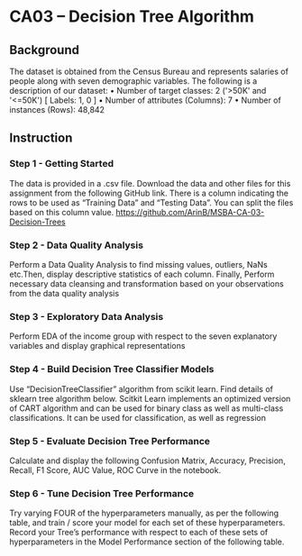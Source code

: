 # CA03 – Decision Tree Algorithm
## Background
The dataset is obtained from the Census Bureau and represents salaries of people
along with seven demographic variables. The following is a description of our dataset:
• Number of target classes: 2 ('>50K' and '<=50K') [ Labels: 1, 0 ]
• Number of attributes (Columns): 7
• Number of instances (Rows): 48,842
## Instruction
### Step 1 - Getting Started
The data is provided in a .csv file. Download the data and other files for this
assignment from the following GitHub link. There is a column indicating the rows to be
used as “Training Data” and “Testing Data”. You can split the files based on this column
value.
https://github.com/ArinB/MSBA-CA-03-Decision-Trees
### Step 2 - Data Quality Analysis 
Perform a Data Quality Analysis to find missing values, outliers, NaNs etc.Then, display descriptive statistics of each column. Finally, Perform necessary data cleansing and transformation based on your observations from the data quality analysis
### Step 3 - Exploratory Data Analysis
Perform EDA of the income group with respect to the seven explanatory variables and display graphical representations
### Step 4 - Build Decision Tree Classifier Models
Use “DecisionTreeClassifier” algorithm from scikit learn. Find details of sklearn tree
algorithm below. Scitkit Learn implements an optimized version of CART algorithm and
can be used for binary class as well as multi-class classifications. It can be used for
classification, as well as regression
### Step 5 - Evaluate Decision Tree Performance
Calculate and display the following Confusion Matrix, Accuracy, Precision, Recall, F1 Score, AUC Value, ROC Curve in the notebook. 
### Step 6 - Tune Decision Tree Performance
Try varying FOUR of the hyperparameters manually, as per the following table, and
train / score your model for each set of these hyperparameters. Record your Tree’s
performance with respect to each of these sets of hyperparameters in the Model
Performance section of the following table.
